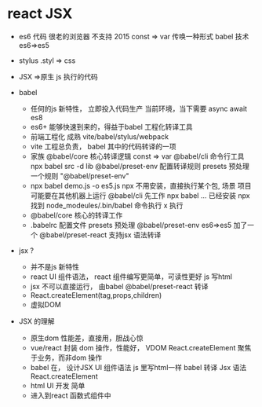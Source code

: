 # react JSX 

- es6 代码 很老的浏览器 不支持 2015
  const => var 
  传唤一种形式
  babel 技术
  es6=>es5
- stylus
  .styl => css 
- JSX =>原生 js 执行的代码

- babel 
  - 任何的js 新特性， 立即投入代码生产
    当前环境，当下需要
    async await es8 
  - es6+ 能够快速到来的，得益于babel 工程化转译工具
  - 前端工程化 成熟 vite/babel/stylus/webpack
  - vite 工程总负责， babel 其中的代码转译的一项
  - 家族 
    @babel/core 核心转译逻辑 const => var
    @babel/cli 命令行工具 npx babel src -d lib
    @babel/preset-env 配置转译规则
    presets 预处理  一个规则 "@babel/preset-env"
  - npx babel demo.js -o es5.js
    npx 不用安装，直接执行某个包,
    场景 项目可能要在其他机器上运行
    @babel/cli 先工作 npx babel ...
    已经安装 npx 找到 node_modeules/.bin/babel 命令执行
    x 执行
  - @babel/core 核心的转译工作
  - .babelrc 配置文件
    presets 预处理 @babel/preset-env es6=>es5 
    加了一个 @babel/preset-react 支持jsx 语法转译
   
- jsx ?
  - 并不是js 新特性
  - react UI 组件语法， react 组件编写更简单，可读性更好
    js 写html
  - jsx 不可以直接运行， 由babel @babel/preset-react 转译
  - React.createElement(tag,props,children)
  - 虚拟DOM   

- JSX 的理解
  - 原生dom 性能差，直接用，胆战心惊
  - vue/react 封装 dom 操作，性能好， VDOM
    React.createElement
    聚焦于业务，而非dom 操作
  - babel 在， 设计JSX UI 组件语法 js 里写html一样
    babel 转译 Jsx 语法 React.createElement
  - html UI 开发 简单
  - 进入到react 函数式组件中